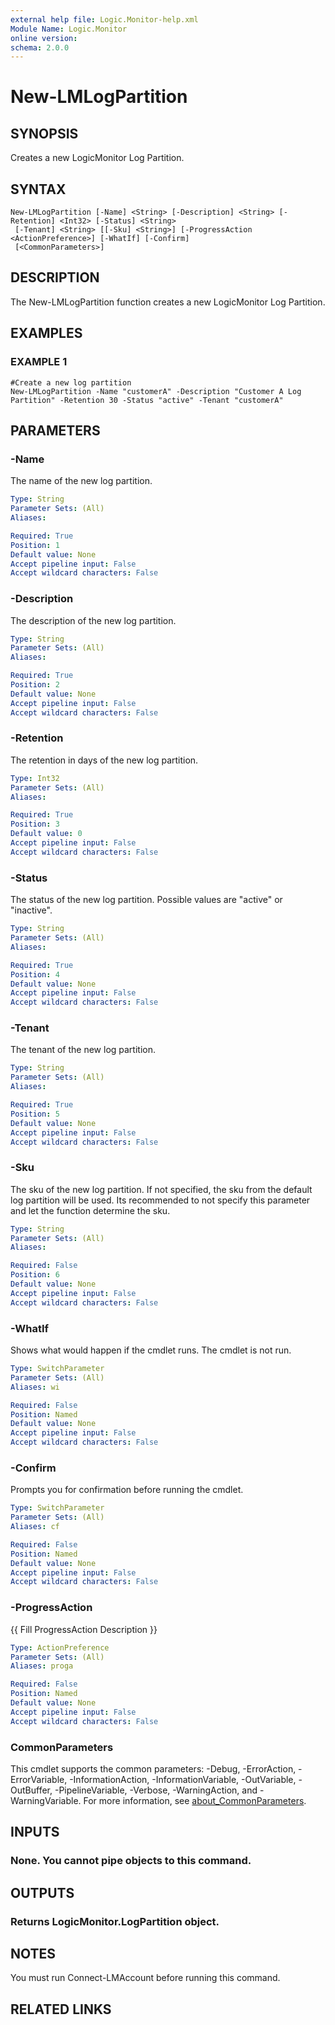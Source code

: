```yaml
---
external help file: Logic.Monitor-help.xml
Module Name: Logic.Monitor
online version:
schema: 2.0.0
---
```


# New-LMLogPartition

## SYNOPSIS
Creates a new LogicMonitor Log Partition.

## SYNTAX

```
New-LMLogPartition [-Name] <String> [-Description] <String> [-Retention] <Int32> [-Status] <String>
 [-Tenant] <String> [[-Sku] <String>] [-ProgressAction <ActionPreference>] [-WhatIf] [-Confirm]
 [<CommonParameters>]
```

## DESCRIPTION
The New-LMLogPartition function creates a new LogicMonitor Log Partition.

## EXAMPLES

### EXAMPLE 1
```
#Create a new log partition
New-LMLogPartition -Name "customerA" -Description "Customer A Log Partition" -Retention 30 -Status "active" -Tenant "customerA"
```

## PARAMETERS

### -Name
The name of the new log partition.

```yaml
Type: String
Parameter Sets: (All)
Aliases:

Required: True
Position: 1
Default value: None
Accept pipeline input: False
Accept wildcard characters: False
```

### -Description
The description of the new log partition.

```yaml
Type: String
Parameter Sets: (All)
Aliases:

Required: True
Position: 2
Default value: None
Accept pipeline input: False
Accept wildcard characters: False
```

### -Retention
The retention in days of the new log partition.

```yaml
Type: Int32
Parameter Sets: (All)
Aliases:

Required: True
Position: 3
Default value: 0
Accept pipeline input: False
Accept wildcard characters: False
```

### -Status
The status of the new log partition.
Possible values are "active" or "inactive".

```yaml
Type: String
Parameter Sets: (All)
Aliases:

Required: True
Position: 4
Default value: None
Accept pipeline input: False
Accept wildcard characters: False
```

### -Tenant
The tenant of the new log partition.

```yaml
Type: String
Parameter Sets: (All)
Aliases:

Required: True
Position: 5
Default value: None
Accept pipeline input: False
Accept wildcard characters: False
```

### -Sku
The sku of the new log partition.
If not specified, the sku from the default log partition will be used.
Its recommended to not specify this parameter and let the function determine the sku.

```yaml
Type: String
Parameter Sets: (All)
Aliases:

Required: False
Position: 6
Default value: None
Accept pipeline input: False
Accept wildcard characters: False
```

### -WhatIf
Shows what would happen if the cmdlet runs. The cmdlet is not run.

```yaml
Type: SwitchParameter
Parameter Sets: (All)
Aliases: wi

Required: False
Position: Named
Default value: None
Accept pipeline input: False
Accept wildcard characters: False
```

### -Confirm
Prompts you for confirmation before running the cmdlet.

```yaml
Type: SwitchParameter
Parameter Sets: (All)
Aliases: cf

Required: False
Position: Named
Default value: None
Accept pipeline input: False
Accept wildcard characters: False
```

### -ProgressAction
{{ Fill ProgressAction Description }}

```yaml
Type: ActionPreference
Parameter Sets: (All)
Aliases: proga

Required: False
Position: Named
Default value: None
Accept pipeline input: False
Accept wildcard characters: False
```

### CommonParameters
This cmdlet supports the common parameters: -Debug, -ErrorAction, -ErrorVariable, -InformationAction, -InformationVariable, -OutVariable, -OutBuffer, -PipelineVariable, -Verbose, -WarningAction, and -WarningVariable. For more information, see [about_CommonParameters](http://go.microsoft.com/fwlink/?LinkID=113216).

## INPUTS

### None. You cannot pipe objects to this command.
## OUTPUTS

### Returns LogicMonitor.LogPartition object.
## NOTES
You must run Connect-LMAccount before running this command.

## RELATED LINKS
